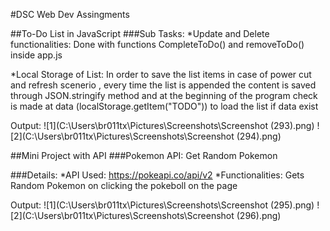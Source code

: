 #DSC Web Dev Assingments

##To-Do List in JavaScript
###Sub Tasks:
*Update and Delete functionalities:
Done with functions CompleteToDo() and removeToDo() inside app.js

*Local Storage of List:
In order to save the list items in case of power cut and refresh scenerio , every time the list is appended the content is saved through JSON.stringify method and at the beginning of the program check is made at data (localStorage.getItem("TODO")) to load the list if data exist

Output:
![1](C:\Users\br011tx\Pictures\Screenshots\Screenshot (293).png)
![2](C:\Users\br011tx\Pictures\Screenshots\Screenshot (294).png)

##Mini Project with API
###Pokemon API: Get Random Pokemon

###Details:
*API Used: https://pokeapi.co/api/v2
*Functionalities: Gets Random Pokemon on clicking the pokeboll on the page


Output:
![1](C:\Users\br011tx\Pictures\Screenshots\Screenshot (295).png)
![2](C:\Users\br011tx\Pictures\Screenshots\Screenshot (296).png)
